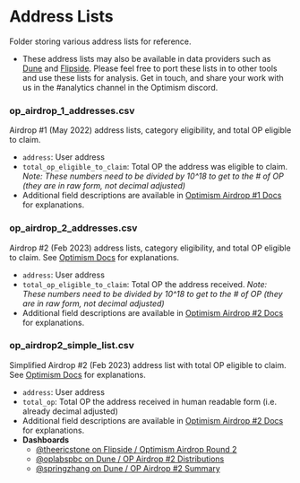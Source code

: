 # Address Lists
Folder storing various address lists for reference.
- These address lists may also be available in data providers such as [Dune](https://dune.com/) and [Flipside](https://flipsidecrypto.xyz/). Please feel free to port these lists in to other tools and use these lists for analysis. Get in touch, and share your work with us in the #analytics channel in the Optimism discord.

### op_airdrop_1_addresses.csv
Airdrop #1 (May 2022) address lists, category eligibility, and total OP eligible to claim.
- `address`: User address
- `total_op_eligible_to_claim`: Total OP the address was eligible to claim. *Note: These numbers need to be divided by 10^18 to get to the # of OP (they are in raw form, not decimal adjusted)*
- Additional field descriptions are available in [Optimism Airdrop #1 Docs](https://community.optimism.io/docs/governance/airdrop-1/) for explanations.

### op_airdrop_2_addresses.csv
Airdrop #2 (Feb 2023) address lists, category eligibility, and total OP eligible to claim. See [Optimism Docs](https://community.optimism.io/docs/governance/airdrop-2/) for explanations.
- `address`: User address
- `total_op_eligible_to_claim`: Total OP the address received. *Note: These numbers need to be divided by 10^18 to get to the # of OP (they are in raw form, not decimal adjusted)*
- Additional field descriptions are available in [Optimism Airdrop #2 Docs](https://community.optimism.io/docs/governance/airdrop-2/) for explanations.

### op_airdrop2_simple_list.csv
Simplified Airdrop #2 (Feb 2023) address list with total OP eligible to claim. See [Optimism Docs](https://community.optimism.io/docs/governance/airdrop-2/) for explanations.
- `address`: User address
- `total_op`: Total OP the address received in human readable form (i.e. already decimal adjusted)
- Additional field descriptions are available in [Optimism Airdrop #2 Docs](https://community.optimism.io/docs/governance/airdrop-2/) for explanations.
- **Dashboards**
  - [@theericstone on Flipside / Optimism Airdrop Round 2](https://flipsidecrypto.xyz/theericstone-pine/optimism-airdrop-round-2-qu3UsW)
  - [@oplabspbc on Dune / OP Airdrop #2 Distributions](https://dune.com/oplabspbc/op-airdrop-2-distributions)
  - [@springzhang on Dune / OP Airdrop #2 Summary](https://dune.com/springzhang/op-airdrop-2-summary)
